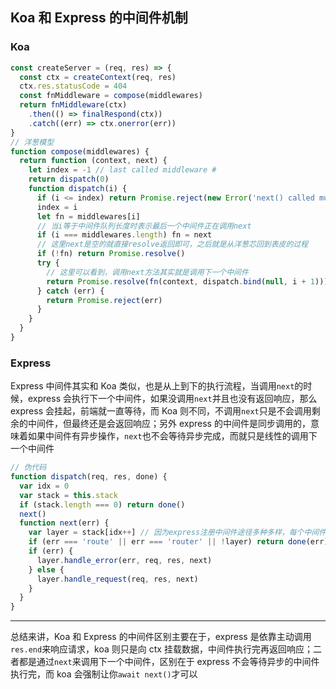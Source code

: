 [meta]: nodejs "title: 'Koa和express的中间件', keywords: 'middleware', date: '2020-8-22'"

## Koa 和 Express 的中间件机制

### Koa

```javascript
const createServer = (req, res) => {
  const ctx = createContext(req, res)
  ctx.res.statusCode = 404
  const fnMiddleware = compose(middlewares)
  return fnMiddleware(ctx)
    .then(() => finalRespond(ctx))
    .catch((err) => ctx.onerror(err))
}
// 洋葱模型
function compose(middlewares) {
  return function (context, next) {
    let index = -1 // last called middleware #
    return dispatch(0)
    function dispatch(i) {
      if (i <= index) return Promise.reject(new Error('next() called multiple times'))
      index = i
      let fn = middlewares[i]
      // 当i等于中间件队列长度时表示最后一个中间件正在调用next
      if (i === middlewares.length) fn = next
      // 这里next是空的就直接resolve返回即可，之后就是从洋葱芯回到表皮的过程
      if (!fn) return Promise.resolve()
      try {
        // 这里可以看到，调用next方法其实就是调用下一个中间件
        return Promise.resolve(fn(context, dispatch.bind(null, i + 1)))
      } catch (err) {
        return Promise.reject(err)
      }
    }
  }
}
```

### Express

Express 中间件其实和 Koa 类似，也是从上到下的执行流程，当调用`next`的时候，express 会执行下一个中间件，如果没调用`next`并且也没有返回响应，那么 express 会挂起，前端就一直等待，而 Koa 则不同，不调用`next`只是不会调用剩余的中间件，但最终还是会返回响应；另外 express 的中间件是同步调用的，意味着如果中间件有异步操作，`next`也不会等待异步完成，而就只是线性的调用下一个中间件

```javascript
// 伪代码
function dispatch(req, res, done) {
  var idx = 0
  var stack = this.stack
  if (stack.length === 0) return done()
  next()
  function next(err) {
    var layer = stack[idx++] // 因为express注册中间件途径多种多样，每个中间件都会被抽象成layer
    if (err === 'route' || err === 'router' || !layer) return done(err)
    if (err) {
      layer.handle_error(err, req, res, next)
    } else {
      layer.handle_request(req, res, next)
    }
  }
}
```

---

总结来讲，Koa 和 Express 的中间件区别主要在于，express 是依靠主动调用`res.end`来响应请求，koa 则只是向 ctx 挂载数据，中间件执行完再返回响应；二者都是通过`next`来调用下一个中间件，区别在于 express 不会等待异步的中间件执行完，而 koa 会强制让你`await next()`才可以
